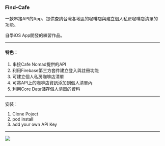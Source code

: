 ### Find-Cafe

一款串接API的App，提供查詢台灣各地區的咖啡店與建立個人私房咖啡店清單的功能。

自學iOS App開發的練習作品。

------

#### 特色：

1. 串接Cafe Nomad提供的API
2. 利用Firebase第三方套件建立登入與註冊功能
3. 可建立個人私房咖啡店清單
4. 可將API上的咖啡店資訊添加到個人清單內
5. 利用Core Data儲存個人清單的資料

------

安裝：

1. Clone Poject
2. pod install
3. add your own API Key

------



![](https://upload.cc/i1/2019/12/26/TvGzeU.gif)